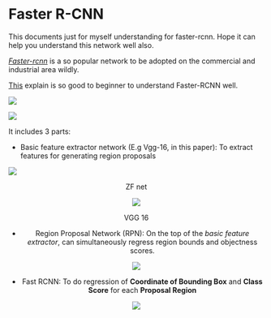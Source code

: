 # Faster R-CNN

This documents just for myself understanding for faster-rcnn. Hope it can help you understand this network well also.

[_Faster-rcnn_](https://arxiv.org/pdf/1506.01497.pdf) is a so popular network to be adopted on the commercial and industrial area wildly.

[This](https://zhuanlan.zhihu.com/p/31426458) explain is so good to beginner to understand Faster-RCNN well.

![](https://cdn-images-1.medium.com/max/1600/1*e6dx5qzUKWwasIVGSuCyDA.png)

![](https://pic4.zhimg.com/80/v2-e64a99b38f411c337f538eb5f093bdf3_hd.jpg)

It includes 3 parts:

- Basic feature extractor network (E.g Vgg-16, in this paper): To extract features for generating region proposals

![](https://adeshpande3.github.io/assets/zfnet.png)

<center>ZF net</certer>

![](https://qph.fs.quoracdn.net/main-qimg-83c7dee9e8b039c3ca27c8dd91cacbb4) 

<center>VGG 16</center>


- Region Proposal Network (RPN): On the top of the _basic feature extractor_, can simultaneously regress region bounds and objectness scores.

![](https://pic3.zhimg.com/80/v2-1908feeaba591d28bee3c4a754cca282_hd.jpg)

- Fast RCNN: To do regression of **Coordinate of Bounding Box** and **Class Score** for each **Proposal Region**

![](https://pic2.zhimg.com/80/v2-1e43500c7cc9a9de211d737bc347ced9_hd.jpg)
